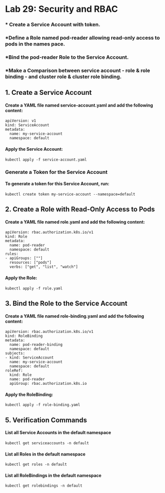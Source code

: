 # Lab 29: Security and RBAC
### * Create a Service Account with token.
### *Define a Role named pod-reader allowing read-only access to pods in the names pace.
### *Bind the pod-reader Role to the Service Account.
### *Make a Comparison between service account - role & role binding - and cluster role & cluster role binding.
## 1. Create a Service Account
#### Create a YAML file named service-account.yaml and add the following content:
```
apiVersion: v1
kind: ServiceAccount
metadata:
  name: my-service-account  
  namespace: default
```
#### Apply the Service Account:
```
kubectl apply -f service-account.yaml
```
### Generate a Token for the Service Account
#### To generate a token for this Service Account, run:
```
kubectl create token my-service-account --namespace=default
```
## 2. Create a Role with Read-Only Access to Pods
#### Create a YAML file named role.yaml and add the following content:
```
apiVersion: rbac.authorization.k8s.io/v1
kind: Role
metadata:
  name: pod-reader
  namespace: default
rules:
- apiGroups: [""]
  resources: ["pods"]
  verbs: ["get", "list", "watch"]
```
#### Apply the Role:
```
kubectl apply -f role.yaml
```
## 3. Bind the Role to the Service Account
#### Create a YAML file named role-binding.yaml and add the following content:
```
apiVersion: rbac.authorization.k8s.io/v1
kind: RoleBinding
metadata:
  name: pod-reader-binding
  namespace: default
subjects:
- kind: ServiceAccount
  name: my-service-account
  namespace: default
roleRef:
  kind: Role
  name: pod-reader
  apiGroup: rbac.authorization.k8s.io
```
#### Apply the RoleBinding:
```
kubectl apply -f role-binding.yaml
```
## 5. Verification Commands
#### List all Service Accounts in the default namespace
```
kubectl get serviceaccounts -n default
```
#### List all Roles in the default namespace
```
kubectl get roles -n default
```
#### List all RoleBindings in the default namespace
```
kubectl get rolebindings -n default
```
